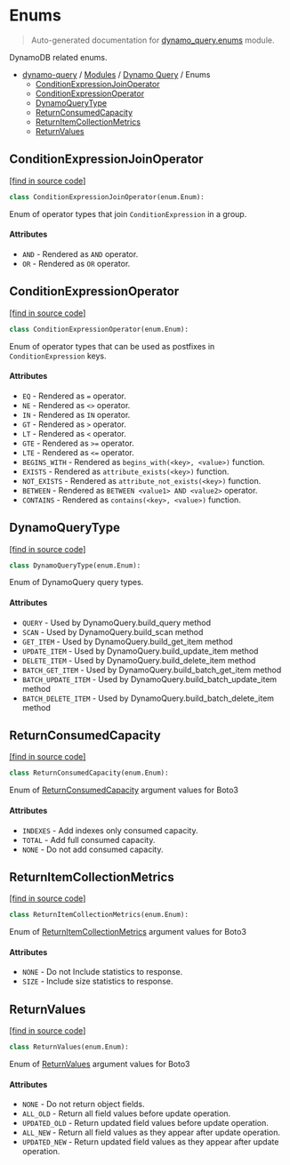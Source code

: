 # Enums

> Auto-generated documentation for [dynamo_query.enums](https://github.com/altitudenetworks/dynamo_query/blob/master/dynamo_query/enums.py) module.

DynamoDB related enums.

- [dynamo-query](../README.md#dynamo-query) / [Modules](../MODULES.md#dynamo-query-modules) / [Dynamo Query](index.md#dynamo-query) / Enums
    - [ConditionExpressionJoinOperator](#conditionexpressionjoinoperator)
    - [ConditionExpressionOperator](#conditionexpressionoperator)
    - [DynamoQueryType](#dynamoquerytype)
    - [ReturnConsumedCapacity](#returnconsumedcapacity)
    - [ReturnItemCollectionMetrics](#returnitemcollectionmetrics)
    - [ReturnValues](#returnvalues)

## ConditionExpressionJoinOperator

[[find in source code]](https://github.com/altitudenetworks/dynamo_query/blob/master/dynamo_query/enums.py#L123)

```python
class ConditionExpressionJoinOperator(enum.Enum):
```

Enum of operator types that join `ConditionExpression` in a group.

#### Attributes

- `AND` - Rendered as `AND` operator.
- `OR` - Rendered as `OR` operator.

## ConditionExpressionOperator

[[find in source code]](https://github.com/altitudenetworks/dynamo_query/blob/master/dynamo_query/enums.py#L90)

```python
class ConditionExpressionOperator(enum.Enum):
```

Enum of operator types that can be used as postfixes in `ConditionExpression` keys.

#### Attributes

- `EQ` - Rendered as `=` operator.
- `NE` - Rendered as `<>` operator.
- `IN` - Rendered as `IN` operator.
- `GT` - Rendered as `>` operator.
- `LT` - Rendered as `<` operator.
- `GTE` - Rendered as `>=` operator.
- `LTE` - Rendered as `<=` operator.
- `BEGINS_WITH` - Rendered as `begins_with(<key>, <value>)` function.
- `EXISTS` - Rendered as `attribute_exists(<key>)` function.
- `NOT_EXISTS` - Rendered as `attribute_not_exists(<key>)` function.
- `BETWEEN` - Rendered as `BETWEEN <value1> AND <value2>` operator.
- `CONTAINS` - Rendered as `contains(<key>, <value>)` function.

## DynamoQueryType

[[find in source code]](https://github.com/altitudenetworks/dynamo_query/blob/master/dynamo_query/enums.py#L18)

```python
class DynamoQueryType(enum.Enum):
```

Enum of DynamoQuery query types.

#### Attributes

- `QUERY` - Used by DynamoQuery.build_query method
- `SCAN` - Used by DynamoQuery.build_scan method
- `GET_ITEM` - Used by DynamoQuery.build_get_item method
- `UPDATE_ITEM` - Used by DynamoQuery.build_update_item method
- `DELETE_ITEM` - Used by DynamoQuery.build_delete_item method
- `BATCH_GET_ITEM` - Used by DynamoQuery.build_batch_get_item method
- `BATCH_UPDATE_ITEM` - Used by DynamoQuery.build_batch_update_item method
- `BATCH_DELETE_ITEM` - Used by DynamoQuery.build_batch_delete_item method

## ReturnConsumedCapacity

[[find in source code]](https://github.com/altitudenetworks/dynamo_query/blob/master/dynamo_query/enums.py#L43)

```python
class ReturnConsumedCapacity(enum.Enum):
```

Enum of [ReturnConsumedCapacity](#returnconsumedcapacity) argument values for Boto3

#### Attributes

- `INDEXES` - Add indexes only consumed capacity.
- `TOTAL` - Add full consumed capacity.
- `NONE` - Do not add consumed capacity.

## ReturnItemCollectionMetrics

[[find in source code]](https://github.com/altitudenetworks/dynamo_query/blob/master/dynamo_query/enums.py#L77)

```python
class ReturnItemCollectionMetrics(enum.Enum):
```

Enum of [ReturnItemCollectionMetrics](#returnitemcollectionmetrics) argument values for Boto3

#### Attributes

- `NONE` - Do not Include statistics to response.
- `SIZE` - Include size statistics to response.

## ReturnValues

[[find in source code]](https://github.com/altitudenetworks/dynamo_query/blob/master/dynamo_query/enums.py#L58)

```python
class ReturnValues(enum.Enum):
```

Enum of [ReturnValues](#returnvalues) argument values for Boto3

#### Attributes

- `NONE` - Do not return object fields.
- `ALL_OLD` - Return all field values before update operation.
- `UPDATED_OLD` - Return updated field values before update operation.
- `ALL_NEW` - Return all field values as they appear after update operation.
- `UPDATED_NEW` - Return updated field values as they appear after update operation.
